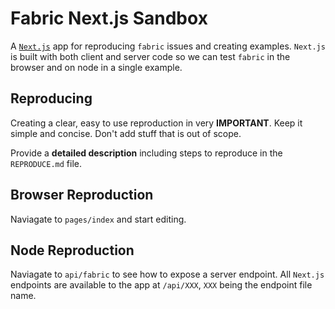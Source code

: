 # Fabric Next.js Sandbox

A [`Next.js`](https://nextjs.org/) app for reproducing `fabric` issues and creating examples.
`Next.js` is built with both client and server code so we can test `fabric` in the browser and on node in a single example.

## Reproducing

Creating a clear, easy to use reproduction in very **IMPORTANT**.
Keep it simple and concise.
Don't add stuff that is out of scope.

Provide a **detailed description** including steps to reproduce in the `REPRODUCE.md` file.

## Browser Reproduction

Naviagate to `pages/index` and start editing.

## Node Reproduction

Naviagate to `api/fabric` to see how to expose a server endpoint.
All `Next.js` endpoints are available to the app at `/api/XXX`, `XXX` being the endpoint file name.
